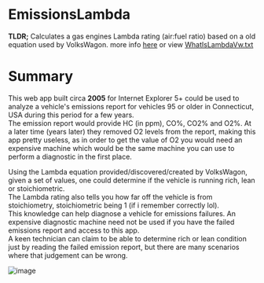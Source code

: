 # EmissionsLambda
**TLDR;** Calculates a gas engines Lambda rating (air:fuel ratio) based on a old equation used by VolksWagon. more info [here](https://www.austincc.edu/wkibbe/lambda.htm) or view [WhatIsLambdaVw.txt](https://github.com/heribertolugo/EmissionsLambda/blob/main/WhatIsLambdaVw.txt)

# Summary
This web app built circa **2005** for Internet Explorer 5+ could be used to analyze a vehicle's emissions report for vehicles 95 or older in Connecticut, USA during this period for a few years.\
The emission report would provide HC (in ppm), CO%, CO2% and O2%. At a later time (years later) they removed O2 levels from the report, making this app pretty useless, as in order to get the value of O2 you would need an expensive machine which would be the same machine you can use to perform a diagnostic in the first place.

Using the Lambda equation provided/discovered/created by VolksWagon, given a set of values, one could determine if the vehicle is running rich, lean or stoichiometric. \
The Lambda rating also tells you how far off the vehicle is from stoichiometry, stoichiometric being 1 (if i remember correctly lol).\
This knowledge can help diagnose a vehicle for emissions failures. An expensive diagnostic machine need not be used if you have the failed emissions report and access to this app.\
A keen technician can claim to be able to determine rich or lean condition just by reading the failed emission report, but there are many scenarios where that judgement can be wrong.

![image](https://github.com/heribertolugo/EmissionsLambda/assets/26213368/fe8b6f92-b75d-48b9-8e82-505560bfea96)
